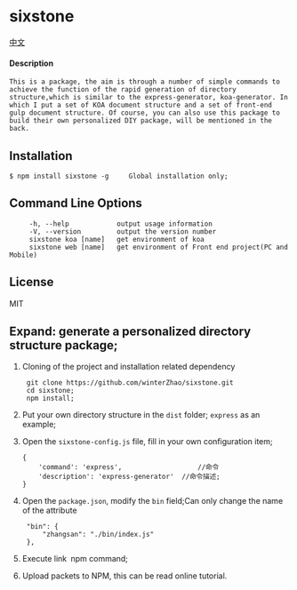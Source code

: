 # sixstone

[中文]()

#### Description
    This is a package, the aim is through a number of simple commands to achieve the function of the rapid generation of directory structure,which is similar to the express-generator, koa-generator. In which I put a set of KOA document structure and a set of front-end gulp document structure. Of course, you can also use this package to build their own personalized DIY package, will be mentioned in the back.

## Installation

    $ npm install sixstone -g     Global installation only;

## Command Line Options
         -h, --help            output usage information
         -V, --version         output the version number
         sixstone koa [name]   get environment of koa
         sixstone web [name]   get environment of Front end project(PC and Mobile)

## License

MIT


## Expand: generate a personalized directory structure package;

1. Cloning of the project and installation related dependency

        git clone https://github.com/winterZhao/sixstone.git
        cd sixstone;
        npm install;

2.  Put your own directory structure in the `dist` folder; `express` as an example;
3.  Open the `sixstone-config.js` file, fill in your own configuration item;

        {
            'command': 'express',                   //命令
            'description': 'express-generator'  //命令描述;
        }
4. Open the `package.json`, modify the `bin` field;Can only change the name of the attribute

        "bin": {
            "zhangsan": "./bin/index.js"
        },

5. Execute link` `npm command;
6. Upload packets to NPM, this can be read online tutorial.